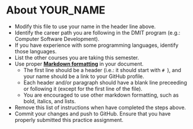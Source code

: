 # About **YOUR_NAME**

- Modify this file to use your name in the header line above.
- Identify the career path you are following in the DMIT program (e.g.: Computer Software Development).
- If you have experience with some programming languages, identify those languages.
- List the other courses you are taking this semester.
- Use proper [**Markdown formatting**](https://commonmark.org/help/) in your document.
  - The first line should be a header (i.e.: it should start with `# `), and your name should be a link to your GitHub profile.
  - Each header and/or paragraph should have a blank line preceeding or following it (except for the first line of the file).
  - You are encouraged to use other markdown formatting, such as bold, italics, and lists.
- Remove this list of instructions when have completed the steps above.
- Commit your changes and push to GitHub. Ensure that you have properly submitted this practice assignment.
